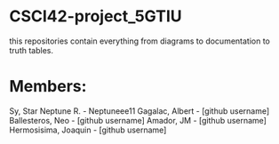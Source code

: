 # CSCI42-project_5GTIU
this repositories contain everything from diagrams to documentation to truth tables.

# Members:
Sy, Star Neptune R. - Neptuneee11
Gagalac, Albert - [github username]
Ballesteros, Neo - [github username]
Amador, JM - [github username]
Hermosisima, Joaquin - [github username]
